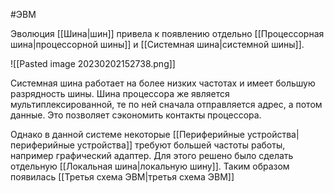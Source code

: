 #ЭВМ 

Эволюция [[Шина|шин]] привела к появлению отдельно [[Процессорная шина|процессорной шины]] и [[Системная шина|системной шины]].

![[Pasted image 20230202152738.png]]

Системная шина работает на более низких частотах и имеет большую разрядность шины. Шина процессора же является мультиплексированной, те по ней сначала отправляется адрес, а потом данные. Это позволяет сэкономить контакты процессора. 

Однако в данной системе некоторые [[Периферийные устройства|периферийные устройства]] требуют большей частоты работы, например графический адаптер. Для этого решено было сделать отдельную [[Локальная шина|локальную шину]]. Таким образом появилась [[Третья схема ЭВМ|третья схема ЭВМ]]